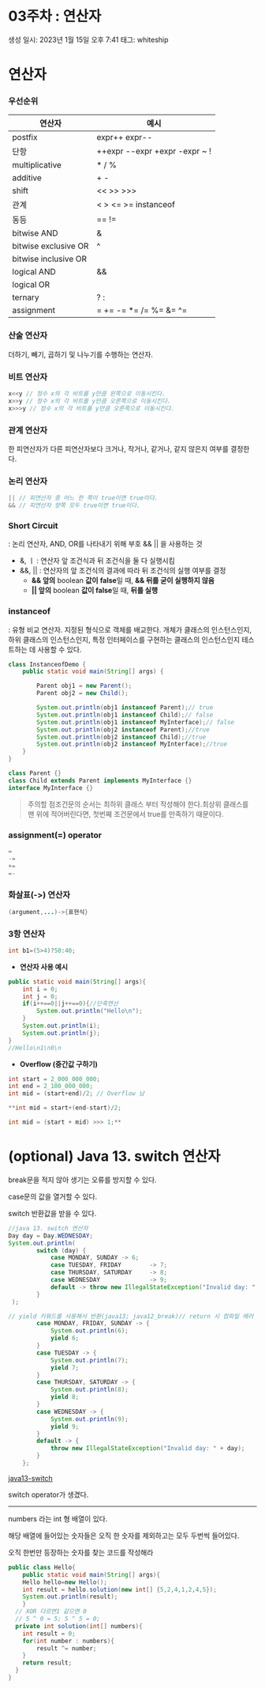 # 03주차 : 연산자

생성 일시: 2023년 1월 15일 오후 7:41
태그: whiteship

# **연산자**

### **우선순위**

| 연산자 | 예시 |
| --- | --- |
| postfix | expr++ expr-- |
| 단항 | ++expr --expr +expr -expr ~ ! |
| multiplicative | * / % |
| additive | + - |
| shift | << >> >>> |
| 관계 | < > <= >= instanceof |
| 동등 | == != |
| bitwise AND | & |
| bitwise exclusive OR | ^ |
| bitwise inclusive OR | | |
| logical AND | && |
| logical OR | || |
| ternary | ? : |
| assignment | = += -= *= /= %= &= ^= |

### **산술 연산자**

더하기, 빼기, 곱하기 및 나누기를 수행하는 연산자.

### **비트 연산자**

```java
x<<y // 정수 x의 각 비트를 y만큼 왼쪽으로 이동시킨다.
x>>y // 정수 x의 각 비트를 y만큼 오른쪽으로 이동시킨다.
x>>>y // 정수 x의 각 비트를 y만큼 오른쪽으로 이동시킨다.

```

### **관계 연산자**

한 피연산자가 다른 피연산자보다 크거나, 작거나, 같거나, 같지 않은지 여부를 결정한다.

### **논리 연산자**

```java
|| // 피연산자 중 어느 한 쪽이 true이면 true이다.
&& // 피연산자 양쪽 모두 true이면 true이다.

```

### Short Circuit

 : 논리 연산자, AND, OR를 나타내기 위해 부호 && || 을 사용하는 것

- &, ㅣ : 연산자 앞 조건식과 뒤 조건식을 둘 다 실행시킴
- &&, || : 연산자의 앞 조건식의 결과에 따라 뒤 조건식의 실행 여부를 결정
    - **&& 앞의** boolean **값이** **false**일 때, **&& 뒤를 굳이 실행하지 않음**
    - **|| 앞의** boolean **값이 false**일 때, **뒤를 실행**

### **instanceof**

: 유형 비교 연산자. 지정된 형식으로 객체를 배교한다. 개체가 클래스의 인스턴스인지, 하위 클래스의 인스턴스인지, 특정 인터페이스를 구현하는 클래스의 인스턴스인지 테스트하는 데 사용할 수 있다.

```java
class InstanceofDemo {
    public static void main(String[] args) {

        Parent obj1 = new Parent();
        Parent obj2 = new Child();

        System.out.println(obj1 instanceof Parent);// true
        System.out.println(obj1 instanceof Child);// false
        System.out.println(obj1 instanceof MyInterface);// false
        System.out.println(obj2 instanceof Parent);//true
        System.out.println(obj2 instanceof Child);//true
        System.out.println(obj2 instanceof MyInterface);//true
    }
}

class Parent {}
class Child extends Parent implements MyInterface {}
interface MyInterface {}

```

> 주의할 점조건문의 순서는 최하위 클래스 부터 작성해야 한다.최상위 클래스를 맨 위에 적어버린다면, 첫번째 조건문에서 true를 만족하기 때문이다.
> 

### **assignment(=) operator**

```java
=
-=
+=
=-
```

### **화살표(->) 연산자**

```java
(argument,...)->{표현식}
```

### **3항 연산자**

```java
int b1=(5>4)?50:40;
```

- **연산자 사용 예시**

```java
public static void main(String[] args){
    int i = 0;
    int j = 0;
    if(i++==0||j++==0){//단축연산
        System.out.println("Hello\n");
    }
    System.out.println(i);
    System.out.println(j);
}
//Hello\n1\n0\n
```

- **Overflow (중간값 구하기)**

```java
int start = 2_000_000_000;
int end = 2_100_000_000;
int mid = (start+end)/2; // Overflow 남

**int mid = start+(end-start)/2;

int mid = (start + mid) >>> 1;**
```

# **(optional) Java 13. switch 연산자**

break문을 적지 않아 생기는 오류를 방지할 수 있다.

case문의 값을 열거할 수 있다.

switch 반환값을 받을 수 있다.

```java
//java 13. switch 연산자
Day day = Day.WEDNESDAY;
System.out.println(
        switch (day) {
            case MONDAY, SUNDAY -> 6;
            case TUESDAY, FRIDAY        -> 7;
            case THURSDAY, SATURDAY     -> 8;
            case WEDNESDAY              -> 9;
            default -> throw new IllegalStateException("Invalid day: " + day);
        }
 );
```

```java
// yield 키워드를 사용해서 반환(java13; java12_break)// return 시 컴파일 에러 발생int numLetters = switch (day) {
        case MONDAY, FRIDAY, SUNDAY -> {
            System.out.println(6);
            yield 6;
        }
        case TUESDAY -> {
            System.out.println(7);
            yield 7;
        }
        case THURSDAY, SATURDAY -> {
            System.out.println(8);
            yield 8;
        }
        case WEDNESDAY -> {
            System.out.println(9);
            yield 9;
        }
        default -> {
            throw new IllegalStateException("Invalid day: " + day);
        }
    };
```

[java13-switch](https://docs.oracle.com/en/java/javase/13/language/switch-expressions.html)

switch operator가 생겼다. 

---

numbers 라는 int 형 배열이 있다.

해당 배열에 들어있는 숫자들은 오직 한 숫자를 제외하고는 모두 두번씩 들어있다.

오직 한번만 등장하는 숫자를 찾는 코드를 작성해라

```java
public class Hello{
	public static void main(String[] args){
    Hello hello=new Hello();
    int result = hello.solution(new int[] {5,2,4,1,2,4,5});
    System.out.println(result);
	}
  // XOR 다르면1 같으면 0
  // 5 ^ 0 = 5; 5 ^ 5 = 0;
  private int solution(int[] numbers){
    int result = 0;
    for(int number : numbers){
        result ^= number;
    }
    return result;
  }
}
```